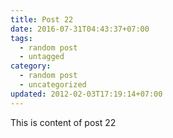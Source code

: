 ```yaml
---
title: Post 22
date: 2016-07-31T04:43:37+07:00
tags:
  - random post
  - untagged
category:
  - random post
  - uncategorized
updated: 2012-02-03T17:19:14+07:00
---
```

This is content of post 22